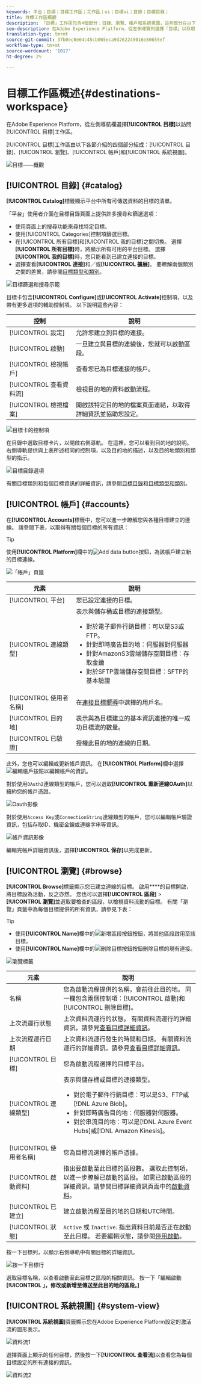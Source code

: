 ```yaml
---
keywords: 平台；目標；目標工作區；工作區；ui；目標ui；目錄；目標目錄；
title: 目標工作區概觀
description: 「目標」工作區包含4個部分：目錄、瀏覽、帳戶和系統視圖，這些部分在以下各節中介紹。
seo-description: 在Adobe Experience Platform，從左側導覽列選擇「目標」以存取目標工作區。
translation-type: tm+mt
source-git-commit: 37b0ec0e04c45cb065eca9d262249016e80655ef
workflow-type: tm+mt
source-wordcount: '1017'
ht-degree: 2%

---
```



# 目標工作區概述{#destinations-workspace}

在Adobe Experience Platform，從左側導航欄選擇&#x200B;**[!UICONTROL 目標]**&#x200B;以訪問[!UICONTROL 目標]工作區。

[!UICONTROL 目標]工作區由以下各節介紹的四個部分組成：[!UICONTROL 目錄]、[!UICONTROL 瀏覽]、[!UICONTROL 帳戶]和[!UICONTROL 系統視圖]。

![目標——概觀](../assets/ui/workspace/destinations-overview.png)

## [!UICONTROL 目錄] {#catalog}

**[!UICONTROL Catalog]**&#x200B;標籤顯示平台中所有可傳送資料的目標的清單。

「平台」使用者介面在目標目錄頁面上提供許多搜尋和篩選選項：

* 使用頁面上的搜尋功能來尋找特定目標。
* 使用[!UICONTROL Categories]控制項篩選目標。
* 在[!UICONTROL 所有目標]和[!UICONTROL 我的目標]之間切換。 選擇&#x200B;**[!UICONTROL 所有目標]**&#x200B;時，將顯示所有可用的平台目標。 選擇&#x200B;**[!UICONTROL 我的目標]**&#x200B;時，您只能看到已建立連接的目標。
* 選擇查看&#x200B;**[!UICONTROL 連接]**&#x200B;和／或&#x200B;**[!UICONTROL 擴展]**。 要瞭解兩個類別之間的差異，請參閱[目標類型和類別](../destination-types.md)。

![目標篩選和搜尋示範](../assets/ui/workspace/destinations-search-and-filter.gif)

目標卡包含&#x200B;**[!UICONTROL Configure]**&#x200B;或&#x200B;**[!UICONTROL Activate]**&#x200B;控制項，以及帶有更多選項的輔助控制項。 以下說明這些內容：

| 控制 | 說明 |
---------|----------
| [!UICONTROL 設定] | 允許您建立到目標的連接。 |
| [!UICONTROL 啟動] | 一旦建立與目標的連線後，您就可以啟動區段。 |
| [!UICONTROL 檢視帳戶] | 查看您已為目標連接的帳戶。 |
| [!UICONTROL 查看資料流] | 檢視目的地的資料啟動流程。 |
| [!UICONTROL 檢視檔案] | 開啟該特定目的地的檔案頁面連結，以取得詳細資訊並協助您設定。 |

![目標卡的控制項](../assets/ui/workspace/destination-card-options.png)

在目錄中選取目標卡片，以開啟右側導軌。  在這裡，您可以看到目的地的說明。 右側導軌提供與上表所述相同的控制項，以及目的地的描述，以及目的地類別和類型的指示。

![目標目錄選項](../assets/ui/workspace/destination-right-rail.png)

有關目標類別和每個目標資訊的詳細資訊，請參閱[目標目錄](../catalog/overview.md)和[目標類型和類別](../destination-types.md)。

## [!UICONTROL 帳戶] {#accounts}

在&#x200B;**[!UICONTROL Accounts]**&#x200B;標籤中，您可以進一步瞭解您與各種目標建立的連線。 請參閱下表，以取得有關每個目標的所有資訊：

>[!TIP]
>
>使用&#x200B;**[!UICONTROL Platform]**&#x200B;欄中的![Add data button](../assets/ui/workspace/add-data-symbol.png)按鈕，為該帳戶建立新的目標連線。

![「帳戶」頁籤](../assets/ui/workspace/edit-account-destinations.png)

| 元素 | 說明 |
---------|----------
| [!UICONTROL 平台] | 您已設定連接的目標。 |
| [!UICONTROL 連線類型] | 表示與儲存桶或目標的連接類型。 <ul><li>對於電子郵件行銷目標：可以是S3或FTP。</li><li>針對即時廣告目的地：伺服器對伺服器</li><li>針對AmazonS3雲端儲存空間目標：存取金鑰 </li><li>對於SFTP雲端儲存空間目標：SFTP的基本驗證</li></ul> |
| [!UICONTROL 使用者名稱] | 在[連接目標嚮導](../catalog/email-marketing/overview.md#connect-destination)中選擇的用戶名。 |
| [!UICONTROL 目的地] | 表示與為目標建立的基本資訊連接的唯一成功目標流的數量。 |
| [!UICONTROL 已驗證] | 授權此目的地的連線的日期。 |

此外，您也可以編輯或更新帳戶資訊。 在&#x200B;**[!UICONTROL Platform]**&#x200B;欄中選擇![編輯帳戶按鈕](../assets/ui/workspace/pencil-icon.png)以編輯帳戶的資訊。

對於使用`OAuth2`連線類型的帳戶，您可以選取&#x200B;**[!UICONTROL 重新連線OAuth]**&#x200B;以續約您的帳戶憑證。

![Oauth影像](../assets/ui/workspace/reconnect-oauth.png)

對於使用`Access Key`或`ConnectionString`連線類型的帳戶，您可以編輯帳戶驗證資訊，包括存取ID、機密金鑰或連線字串等資訊。

![帳戶資訊影像](../assets/ui/workspace/edit-account-details.png)

編輯完帳戶詳細資訊後，選擇&#x200B;**[!UICONTROL 保存]**&#x200B;以完成更新。

## [!UICONTROL 瀏覽] {#browse}

**[!UICONTROL Browse]**&#x200B;標籤顯示您已建立連線的目標。 啟用&#x200B;****&#x200B;的目標開啟，將目標設為活動，反之亦然。 您也可以選擇&#x200B;**[!UICONTROL 區段]** > **[!UICONTROL 瀏覽]**&#x200B;並選取要檢查的區段，以檢視資料流動的目標。 有關「瀏覽」頁籤中為每個目標提供的所有資訊，請參見下表：

>[!TIP]
>
> * 使用&#x200B;**[!UICONTROL Name]**&#x200B;欄中的![新增區段按鈕](../assets/ui/workspace/add-data-symbol.png)按鈕，將其他區段啟用至該目標。
> * 使用&#x200B;**[!UICONTROL Name]**&#x200B;欄中的![刪除目標按鈕](../assets/ui/workspace/delete-destination-symbol.png)按鈕刪除目標的現有連接。


![瀏覽標籤](../assets/ui/workspace/browse-tab.png)

| 元素 | 說明 |
---------|----------
| 名稱 | 您為啟動流程提供的名稱，會前往此目的地。 同一欄包含兩個控制項：[!UICONTROL 啟動]和[!UICONTROL 刪除目標]。 |
| 上次流運行狀態 | 上次資料流運行的狀態。 有關資料流運行的詳細資訊，請參見[查看目標詳細資訊](destination-details-page.md)。 |
| 上次流程運行日期 | 上次資料流運行發生的時間和日期。 有關資料流運行的詳細資訊，請參見[查看目標詳細資訊](destination-details-page.md)。 |
| [!UICONTROL 目標] | 您為啟動流程選擇的目標平台。 |
| [!UICONTROL 連線類型] | 表示與儲存桶或目標的連接類型。 <ul><li>對於電子郵件行銷目標：可以是S3、FTP或[!DNL Azure Blob]。</li><li>針對即時廣告目的地：伺服器對伺服器。</li><li>對於串流目的地：可以是[!DNL Azure Event Hubs]或[!DNL Amazon Kinesis]。</li></ul> |
| [!UICONTROL 使用者名稱] | 您為目標流選擇的帳戶憑據。 |
| [!UICONTROL 啟動資料] | 指出要啟動至此目標的區段數。 選取此控制項，以進一步瞭解已啟動的區段。 如需已啟動區段的詳細資訊，請參閱目標詳細資訊頁面中的[啟動資料](/help/destinations/ui/destination-details-page.md#activation-data)。 |
| [!UICONTROL 已建立] | 建立啟動流程至目的地的日期和UTC時間。 |
| [!UICONTROL 狀態] | `Active` 或 `Inactive`. 指出資料目前是否正在啟動至此目標。 若要編輯狀態，請參閱[停用啟動](./activate-destinations.md#disable-activation)。 |

按一下目標列，以顯示右側導軌中有關目標的詳細資訊。

![按一下目標行](../assets/ui/workspace/click-destination-row.png)

選取目標名稱，以查看啟動至此目標之區段的相關資訊。 按一下「編輯啟動&#x200B;**[!UICONTROL 」，修改或新增至傳送至此目的地的區段。]**

## [!UICONTROL 系統視圖] {#system-view}

**[!UICONTROL 系統視圖]**&#x200B;頁籤顯示您在Adobe Experience Platform設定的激活流的圖形表示。

![資料流1](../assets/ui/workspace/data-flows1.png)

選擇頁面上顯示的任何目標，然後按一下&#x200B;**[!UICONTROL 查看流]**&#x200B;以查看您為每個目標設定的所有連接的資訊。

![資料流2](../assets/ui/workspace/data-flows2.png)